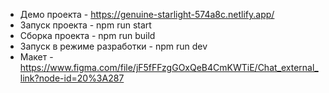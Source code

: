 - Демо проекта - https://genuine-starlight-574a8c.netlify.app/
- Запуск проекта - npm run start
- Сборка проекта - npm run build
- Запуск в режиме разработки - npm run dev
- Макет - https://www.figma.com/file/jF5fFFzgGOxQeB4CmKWTiE/Chat_external_link?node-id=20%3A287

